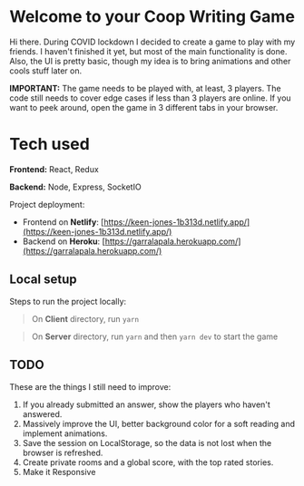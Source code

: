 # Welcome to your Coop Writing Game

Hi there. During COVID lockdown I decided to create a game to play with my friends. I haven't finished it yet, but most of the main functionality is done. Also, the UI is pretty basic, though my idea is to bring animations and other cools stuff later on.

**IMPORTANT:** The game needs to be played with, at least, 3 players. The code still needs to cover edge cases if less than 3 players are online. If you want to peek around, open the game in 3 different tabs in your browser.

# Tech used

**Frontend:** React, Redux

**Backend:** Node, Express, SocketIO

Project deployment:

- Frontend on **Netlify**: [https://keen-jones-1b313d.netlify.app/](https://keen-jones-1b313d.netlify.app/)
- Backend on **Heroku**: [https://garralapala.herokuapp.com/](https://garralapala.herokuapp.com/)

## Local setup

Steps to run the project locally:

> On **Client** directory, run `yarn`

> On **Server** directory, run `yarn` and then `yarn dev` to start the game

## TODO

These are the things I still need to improve:

1. If you already submitted an answer, show the players who haven't answered.
2. Massively improve the UI, better background color for a soft reading and implement animations.
3. Save the session on LocalStorage, so the data is not lost when the browser is refreshed.
4. Create private rooms and a global score, with the top rated stories.
5. Make it Responsive
